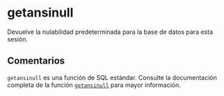 ﻿---
SidebarGroup: "Funciones de sistema"
Autogenerated: true
---

# getansinull

Devuelve la nulabilidad predeterminada para la base de datos para esta sesión.

## Comentarios 

`getansinull` es una función de SQL estándar. Consulte la documentación completa de la función [`getansinull`](https://learn.microsoft.com/es-es/sql/t-sql/functions/getansinull-transact-sql) para mayor información.
